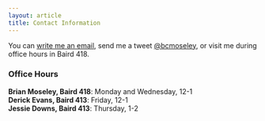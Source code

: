```yaml
---
layout: article
title: Contact Information
---
```


You can [write me an email](mailto:brianmos@buffalo.edu), send me a tweet [@bcmoseley](http://www.twitter.com/bcmoseley), or visit me during office hours in Baird 418.  

<h3>Office Hours</h3>

**Brian Moseley, Baird 418**: Monday and Wednesday, 12-1  
**Derick Evans, Baird 413**: Friday, 12-1  
**Jessie Downs, Baird 413**: Thursday, 1-2